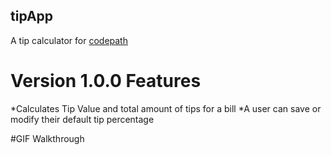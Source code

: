 ## tipApp
A tip calculator for [codepath](www.codepath.com)


# Version 1.0.0 Features

*Calculates Tip Value and total amount of tips for a bill
*A user can save or modify their default tip percentage



#GIF Walkthrough
